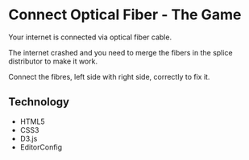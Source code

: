 # Connect Optical Fiber - The Game

Your internet is connected via optical fiber cable.

The internet crashed and you need to merge the fibers in the splice distributor to make it work.

Connect the fibres, left side with right side, correctly to fix it.

## Technology

- HTML5
- CSS3
- D3.js
- EditorConfig
